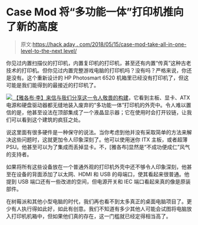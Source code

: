 # Case Mod 将“多功能一体”打印机推向了新的高度

> 原文:[https://hack aday . com/2018/05/15/case-mod-take-all-in-one-level-to-the-next level/](https://hackaday.com/2018/05/15/case-mod-takes-all-in-one-printer-to-the-next-level/)

你见过内置扫描仪的打印机，内置复印机的打印机，甚至还有内置“传真”这种古老技术的打印机。但你见过内置完整游戏电脑的打印机吗？没有吗？严格来说，你还是没有。这个重新设计的 HP Photosmart 6520 机箱里已经没有打印机了，但这可能是我们能得到的最接近的打印机了。

[![](../Images/7ca0ed226dcd277e3f524abf44cf28b9.png) ](https://hackaday.com/wp-content/uploads/2018/05/printerpc_detail.jpg) [【雅各布·李】来信与我们分享这一令人敬畏的构建](https://imgur.com/a/pJ6Xa95)，它看到主板、显卡、ATX 电源和硬盘驱动器都无缝地装入废弃的“多功能一体”打印机的外壳中。令人难以置信的是，他甚至设法在顶部集成了一个液晶显示器；它在使用时会打开铰链，让我们可以看到这个建筑的疯狂之处。

说这里面有很多硬件是一种保守的说法。当你考虑到他并没有采取简单的方法来解决这些问题时，这就更加令人印象深刻了。他可以使用迷你 ITX 主板，或者超薄 PSU。他甚至可以为了集成而丢掉显卡。不，[雅各布]显然是“不成功便成仁”风气的支持者。

如果将所有这些设备放在一个普通外观的打印机外壳中还不够令人印象深刻，他甚至在设备的背面添加了以太网、HDMI 和 USB 的母端口，使其看起来很普通。他提到 USB 端口还有一些改进的空间，但电源开关和 IEC 端口看起来真的像是原装部件。

在树莓派和其他小型电脑的时代，我们再也看不到太多真正的桌面电脑项目了。更少有人执行得如此好，如此有创意。我们不知道有多少其他人可能会试图将电脑放入打印机机箱中，但如果他们真的存在，这一门槛就已经定得相当高了。